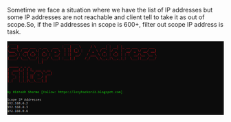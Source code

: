 Sometime we face a situation where we have the list of IP addresses but some IP addresses are not reachable and client tell to take it as out of scope.So, if the IP addresses in scope is 600+, filter out scope IP address is task.

![Alt text](https://raw.githubusercontent.com/crazywifi/Filtering_Out_Outofscope_IP_From_Scope/master/screenshot.PNG)


